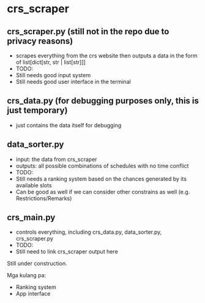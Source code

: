 # crs_scraper

## crs_scraper.py (still not in the repo due to privacy reasons)
 - scrapes everything from the crs website then outputs a data in the form of list[dict[str, str | list[str]]]
 - TODO:
  - Still needs good input system
  - Still needs good user interface in the terminal 

## crs_data.py (for debugging purposes only, this is just temporary)
 - just contains the data itself for debugging

## data_sorter.py
 - input: the data from crs_scraper
 - outputs: all possible combinations of schedules with no time conflict
 - TODO:
  - Still needs a ranking system based on the chances generated by its available slots
  - Can be good as well if we can consider other constrains as well (e.g. Restrictions/Remarks) 

## crs_main.py
 - controls everything, including crs_data.py, data_sorter.py, crs_scraper.py
 - TODO:
  - Still need to link crs_scraper output here



Still under construction.

Mga kulang pa:
 - Ranking system
 - App interface
